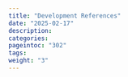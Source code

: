 ```yaml
---
title: "Development References"
date: "2025-02-17"
description:
categories:
pageintoc: "302"
tags:
weight: "3"
---
```


<a id="development-references"></a>

<!--# Development References -->








